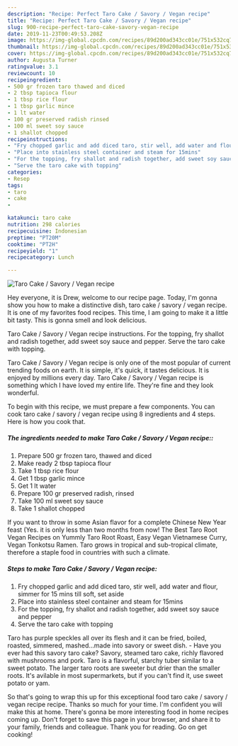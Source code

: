 ```yaml
---
description: "Recipe: Perfect Taro Cake / Savory / Vegan recipe"
title: "Recipe: Perfect Taro Cake / Savory / Vegan recipe"
slug: 900-recipe-perfect-taro-cake-savory-vegan-recipe
date: 2019-11-23T00:49:53.208Z
image: https://img-global.cpcdn.com/recipes/89d200ad343cc01e/751x532cq70/taro-cake-savory-vegan-recipe-recipe-main-photo.jpg
thumbnail: https://img-global.cpcdn.com/recipes/89d200ad343cc01e/751x532cq70/taro-cake-savory-vegan-recipe-recipe-main-photo.jpg
cover: https://img-global.cpcdn.com/recipes/89d200ad343cc01e/751x532cq70/taro-cake-savory-vegan-recipe-recipe-main-photo.jpg
author: Augusta Turner
ratingvalue: 3.1
reviewcount: 10
recipeingredient:
- 500 gr frozen taro thawed and diced
- 2 tbsp tapioca flour
- 1 tbsp rice flour
- 1 tbsp garlic mince
- 1 lt water
- 100 gr preserved radish rinsed
- 100 ml sweet soy sauce
- 1 shallot chopped
recipeinstructions:
- "Fry chopped garlic and add diced taro, stir well, add water and flour, simmer for 15 mins till soft, set aside"
- "Place into stainless steel container and steam for 15mins"
- "For the topping, fry shallot and radish together, add sweet soy sauce and pepper"
- "Serve the taro cake with topping"
categories:
- Resep
tags:
- taro
- cake
- 

katakunci: taro cake 
nutrition: 298 calories
recipecuisine: Indonesian
preptime: "PT20M"
cooktime: "PT2H"
recipeyield: "1"
recipecategory: Lunch

---
```



![Taro Cake / Savory / Vegan recipe](https://img-global.cpcdn.com/recipes/89d200ad343cc01e/751x532cq70/taro-cake-savory-vegan-recipe-recipe-main-photo.jpg)

Hey everyone, it is Drew, welcome to our recipe page. Today, I'm gonna show you how to make a distinctive dish, taro cake / savory / vegan recipe. It is one of my favorites food recipes. This time, I am going to make it a little bit tasty. This is gonna smell and look delicious.

Taro Cake / Savory / Vegan recipe instructions. For the topping, fry shallot and radish together, add sweet soy sauce and pepper. Serve the taro cake with topping.

Taro Cake / Savory / Vegan recipe is only one of the most popular of current trending foods on earth. It is simple, it's quick, it tastes delicious. It is enjoyed by millions every day. Taro Cake / Savory / Vegan recipe is something which I have loved my entire life. They're fine and they look wonderful.


To begin with this recipe, we must prepare a few components. You can cook taro cake / savory / vegan recipe using 8 ingredients and 4 steps. Here is how you cook that.

##### The ingredients needed to make Taro Cake / Savory / Vegan recipe::

1. Prepare 500 gr frozen taro, thawed and diced
1. Make ready 2 tbsp tapioca flour
1. Take 1 tbsp rice flour
1. Get 1 tbsp garlic mince
1. Get 1 lt water
1. Prepare 100 gr preserved radish, rinsed
1. Take 100 ml sweet soy sauce
1. Take 1 shallot chopped


If you want to throw in some Asian flavor for a complete Chinese New Year feast (Yes. it is only less than two months from now! The Best Taro Root Vegan Recipes on Yummly Taro Root Roast, Easy Vegan Vietnamese Curry, Vegan Tonkotsu Ramen. Taro grows in tropical and sub-tropical climate, therefore a staple food in countries with such a climate. 

##### Steps to make Taro Cake / Savory / Vegan recipe:

1. Fry chopped garlic and add diced taro, stir well, add water and flour, simmer for 15 mins till soft, set aside
1. Place into stainless steel container and steam for 15mins
1. For the topping, fry shallot and radish together, add sweet soy sauce and pepper
1. Serve the taro cake with topping


Taro has purple speckles all over its flesh and it can be fried, boiled, roasted, simmered, mashed…made into savory or sweet dish. - Have you ever had this savory taro cake? Savory, steamed taro cake, richly flavored with mushrooms and pork. Taro is a flavorful, starchy tuber similar to a sweet potato. The larger taro roots are sweeter but drier than the smaller roots. It&#39;s avilable in most supermarkets, but if you can&#39;t find it, use sweet potato or yam. 

So that's going to wrap this up for this exceptional food taro cake / savory / vegan recipe recipe. Thanks so much for your time. I'm confident you will make this at home. There's gonna be more interesting food in home recipes coming up. Don't forget to save this page in your browser, and share it to your family, friends and colleague. Thank you for reading. Go on get cooking!
